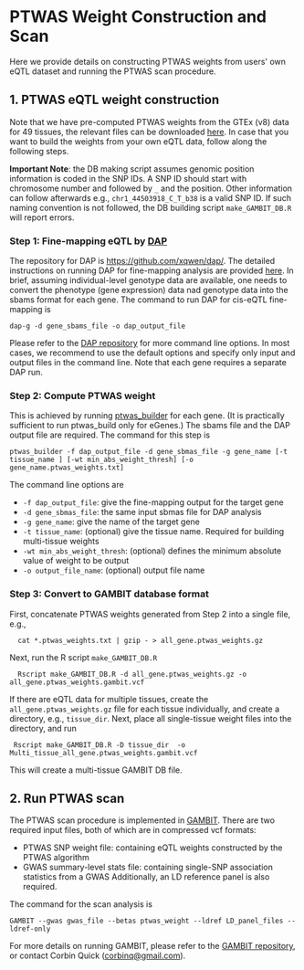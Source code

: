 # PTWAS Weight Construction and Scan 



Here we provide details on constructing PTWAS weights from users' own eQTL dataset and running the PTWAS scan procedure.


## 1. PTWAS eQTL weight construction

Note that we have pre-computed PTWAS weights from the GTEx (v8) data for 49 tissues, the relevant files can be downloaded [here](https://tinyurl.com/yxe9k6v). In case that you want to build the weights from your own eQTL data, follow along the following steps.

**Important Note**: the DB making script assumes genomic position information is coded in the SNP IDs. A SNP ID should start with chromosome number and followed by ``_`` and the position.  Other information can follow afterwards e.g., ``chr1_44503918_C_T_b38`` is a valid SNP ID. If such naming convention is not followed, the DB building script ``make_GAMBIT_DB.R`` will report errors.  



### Step 1: Fine-mapping eQTL by [DAP](https://github.com/xqwen/dap/)

The repository for DAP is https://github.com/xqwen/dap/. The detailed instructions on running DAP for fine-mapping analysis are provided [here](https://github.com/xqwen/dap/tree/master/dap_src#dap-g-c-implementation-of-adaptive-dap-algorithm). In brief, assuming individual-level genotype data are available, one needs to convert the phenotype (gene expression) data nad genotype data into the sbams format for each gene. The command to run DAP for cis-eQTL fine-mapping is 

```
dap-g -d gene_sbams_file -o dap_output_file
```

Please refer to the [DAP repository](https://github.com/xqwen/dap/tree/master/dap_src#dap-g-c-implementation-of-adaptive-dap-algorithm) for more command line options. In most cases, we recommend to use the default options and specify only input and output files in the command line. Note that each gene requires a separate DAP run.

### Step 2: Compute PTWAS weight

This is achieved by running [ptwas\_builder](https://github.com/xqwen/dap/tree/master/ptwas_builder) for each gene. (It is practically sufficient to run ptwas\_build only for eGenes.) The sbams file and the DAP output file are required. The command for this step is 

```
ptwas_builder -f dap_output_file -d gene_sbmas_file -g gene_name [-t tissue_name ] [-wt min_abs_weight_thresh] [-o gene_name.ptwas_weights.txt]
```

The command line options are 

+ ``-f dap_output_file``: give the fine-mapping output for the target gene
+ ``-d gene_sbmas_file``: the same input sbmas file for DAP analysis
+ ``-g gene_name``: give the name of the target gene
+ ``-t tissue_name``: (optional) give the tissue name. Required for building multi-tissue weights
+ ``-wt min_abs_weight_thresh``: (optional) defines the minimum absolute value of weight to be output
+ ``-o output_file_name``: (optional) output file name


### Step 3: Convert to GAMBIT database format

First, concatenate PTWAS weights generated from Step 2 into a single file, e.g., 
```
  cat *.ptwas_weights.txt | gzip - > all_gene.ptwas_weights.gz
``` 
Next, run the R script ``make_GAMBIT_DB.R``
```
  Rscript make_GAMBIT_DB.R -d all_gene.ptwas_weights.gz -o all_gene.ptwas_weights.gambit.vcf
```

If there are eQTL data for multiple tissues, create the ``all_gene.ptwas_weights.gz`` file for each tissue individually, and create a directory, e.g., ``tissue_dir``. Next, place all single-tissue weight files into the directory, and run  
```
 Rscript make_GAMBIT_DB.R -D tissue_dir  -o Multi_tissue_all_gene.ptwas_weights.gambit.vcf
``` 
This will create a multi-tissue GAMBIT DB file.




## 2. Run PTWAS scan

The PTWAS scan procedure is implemented in [GAMBIT](https://github.com/corbinq/gambit). There are  two required input files, both of which are in compressed vcf formats:

+ PTWAS SNP weight file: containing eQTL weights constructed by the PTWAS algorithm
+ GWAS summary-level stats file: containing single-SNP association  statistics from a GWAS
Additionally, an LD reference panel is also required. 

The command for the scan analysis is

```
GAMBIT --gwas gwas_file --betas ptwas_weight --ldref LD_panel_files --ldref-only 
```

For more details on running GAMBIT, please refer to the [GAMBIT repository](https://github.com/corbinq/gambit), or contact Corbin Quick (corbinq@gmail.com).




